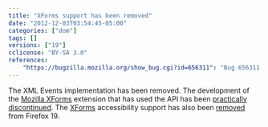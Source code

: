 ```yaml
---
title: "XForms support has been removed"
date: "2012-12-03T03:54:45-05:00"
categories: ["dom"]
tags: []
versions: ["19"]
cclicense: "BY-SA 3.0"
references:
    "https://bugzilla.mozilla.org/show_bug.cgi?id=656311": "Bug 656311 – Remove XML Events, or improve the implementation"
---
```

The XML Events implementation has been removed. The development of the [Mozilla XForms](https://addons.mozilla.org/en-US/firefox/addon/mozilla-xforms/) extension that has used the API has been [practically discontinued](http://www.philipp-wagner.com/blog/2011/07/the-future-of-mozilla-xforms/). The [XForms](https://developer.mozilla.org/en-US/docs/XForms) accessibility support has also been [removed](https://bugzilla.mozilla.org/show_bug.cgi?id=811729) from Firefox 19.
